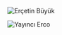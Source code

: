 ![Erçetin Büyük](https://github.com/Teknik24/WebSayfasi/assets/151061166/64012c76-72d0-45d1-8009-9adda2a6e229)

![Yayıncı Erco](https://github.com/Teknik24/WebSayfasi/assets/151061166/4ecc9b8d-84f0-4df9-8fc4-69fe338116b8)

